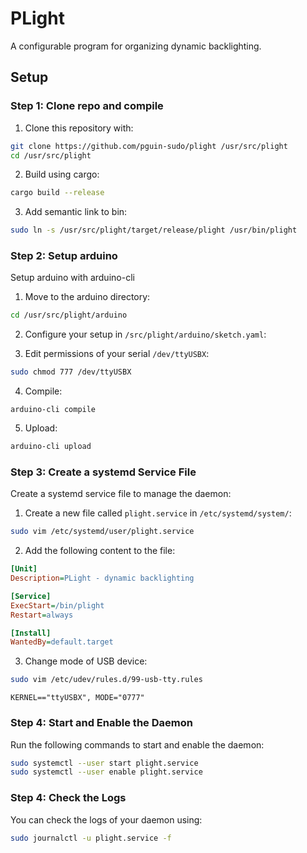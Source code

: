 # PLight

A configurable program for organizing dynamic backlighting.

## Setup

### Step 1: Clone repo and compile

1. Clone this repository with:
```bash
git clone https://github.com/pguin-sudo/plight /usr/src/plight
cd /usr/src/plight
```

2. Build using cargo:
```bash
cargo build --release
```

3. Add semantic link to bin:
```bash
sudo ln -s /usr/src/plight/target/release/plight /usr/bin/plight
```

### Step 2: Setup arduino

Setup arduino with arduino-cli

1. Move to the arduino directory:
```bash
cd /usr/src/plight/arduino
```

2. Configure your setup in `/src/plight/arduino/sketch.yaml`:

3. Edit permissions of your serial `/dev/ttyUSBX`:
```bash
sudo chmod 777 /dev/ttyUSBX 
```

4. Compile:
```bashr
arduino-cli compile 
```

5. Upload:
```bash
arduino-cli upload 
```

### Step 3: Create a systemd Service File
           
Create a systemd service file to manage the daemon:

1. Create a new file called `plight.service` in `/etc/systemd/system/`:

```bash
sudo vim /etc/systemd/user/plight.service
```

2. Add the following content to the file:

```ini
[Unit]
Description=PLight - dynamic backlighting

[Service]
ExecStart=/bin/plight
Restart=always

[Install]
WantedBy=default.target
```

3. Change mode of USB device:

```bash
sudo vim /etc/udev/rules.d/99-usb-tty.rules
```

```rules
KERNEL=="ttyUSBX", MODE="0777"
```

### Step 4: Start and Enable the Daemon

Run the following commands to start and enable the daemon:

```bash
sudo systemctl --user start plight.service
sudo systemctl --user enable plight.service
```

### Step 4: Check the Logs

You can check the logs of your daemon using:

```bash
sudo journalctl -u plight.service -f
```
